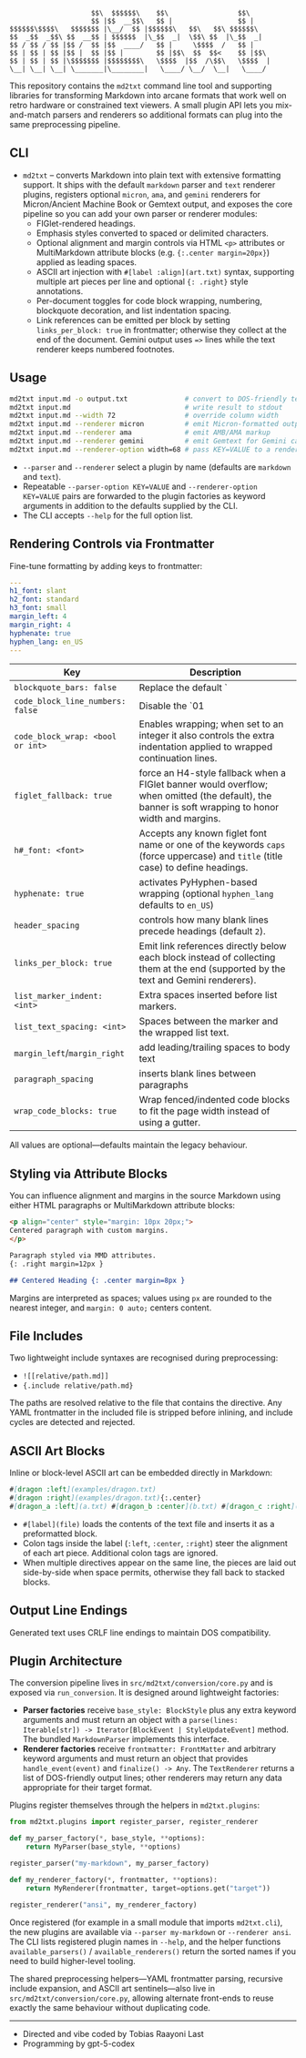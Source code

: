```
                    $$\  $$$$$$\    $$\                 $$\     
                    $$ |$$  __$$\   $$ |                $$ |    
$$$$$$\$$$$\   $$$$$$$ |\__/  $$ |$$$$$$\   $$\   $$\ $$$$$$\   
$$  _$$  _$$\ $$  __$$ | $$$$$$  |\_$$  _|  \$$\ $$  |\_$$  _|  
$$ / $$ / $$ |$$ /  $$ |$$  ____/   $$ |     \$$$$  /   $$ |    
$$ | $$ | $$ |$$ |  $$ |$$ |        $$ |$$\  $$  $$<    $$ |$$\ 
$$ | $$ | $$ |\$$$$$$$ |$$$$$$$$\   \$$$$  |$$  /\$$\   \$$$$  |
\__| \__| \__| \_______|\________|   \____/ \__/  \__|   \____/ 
```

This repository contains the `md2txt` command line tool and supporting libraries for transforming Markdown into arcane formats that work well on retro hardware or constrained text viewers. A small plugin API lets you mix-and-match parsers and renderers so additional formats can plug into the same preprocessing pipeline.

## CLI

- `md2txt` – converts Markdown into plain text with extensive formatting support. It ships with the default `markdown` parser and `text` renderer plugins, registers optional `micron`, `ama`, and `gemini` renderers for Micron/Ancient Machine Book or Gemtext output, and exposes the core pipeline so you can add your own parser or renderer modules:
  - FIGlet-rendered headings.
  - Emphasis styles converted to spaced or delimited characters.
  - Optional alignment and margin controls via HTML `<p>` attributes or MultiMarkdown attribute blocks (e.g. `{:.center margin=20px}`) applied as leading spaces.
  - ASCII art injection with `#[label :align](art.txt)` syntax, supporting multiple art pieces per line and optional `{: .right}` style annotations.
  - Per-document toggles for code block wrapping, numbering, blockquote decoration, and list indentation spacing.
  - Link references can be emitted per block by setting `links_per_block: true` in frontmatter; otherwise they collect at the end of the document. Gemini output uses `=>` lines while the text renderer keeps numbered footnotes.

## Usage

```bash
md2txt input.md -o output.txt              # convert to DOS-friendly text
md2txt input.md                            # write result to stdout
md2txt input.md --width 72                 # override column width
md2txt input.md --renderer micron          # emit Micron-formatted output
md2txt input.md --renderer ama             # emit AMB/AMA markup
md2txt input.md --renderer gemini          # emit Gemtext for Gemini capsules
md2txt input.md --renderer-option width=68 # pass KEY=VALUE to a renderer
```

 - `--parser` and `--renderer` select a plugin by name (defaults are `markdown` and `text`).
 - Repeatable `--parser-option KEY=VALUE` and `--renderer-option KEY=VALUE` pairs are forwarded to the plugin factories as keyword arguments in addition to the defaults supplied by the CLI.
 - The CLI accepts `--help` for the full option list.

## Rendering Controls via Frontmatter

Fine-tune formatting by adding keys to frontmatter:

```yaml
---
h1_font: slant
h2_font: standard
h3_font: small
margin_left: 4
margin_right: 4
hyphenate: true
hyphen_lang: en_US
---
```

| Key | Description |
| --- | --- |
| `blockquote_bars: false` | Replace the default `|` prefix with three spaces. |
| `code_block_line_numbers: false` | Disable the `01 |` gutter in wrapped or unwrapped code blocks. |
| `code_block_wrap: <bool or int>` | Enables wrapping; when set to an integer it also controls the extra indentation applied to wrapped continuation lines. |
| `figlet_fallback: true` | force an H4-style fallback when a FIGlet banner would overflow; when omitted (the default), the banner is soft wrapping to honor width and margins. |
| `h#_font: <font>` | Accepts any known figlet font name or one of the keywords `caps` (force uppercase) and `title` (title case) to define headings.
| `hyphenate: true` | activates PyHyphen-based wrapping (optional `hyphen_lang` defaults to `en_US`) |
| `header_spacing` | controls how many blank lines precede headings (default `2`). |
| `links_per_block: true` | Emit link references directly below each block instead of collecting them at the end (supported by the text and Gemini renderers). |
| `list_marker_indent: <int>` | Extra spaces inserted before list markers. |
| `list_text_spacing: <int>` | Spaces between the marker and the wrapped list text. |
| `margin_left`/`margin_right` | add leading/trailing spaces to body text |
| `paragraph_spacing` | inserts blank lines between paragraphs |
| `wrap_code_blocks: true` | Wrap fenced/indented code blocks to fit the page width instead of using a gutter. |

All values are optional—defaults maintain the legacy behaviour.


## Styling via Attribute Blocks

You can influence alignment and margins in the source Markdown using either HTML paragraphs or MultiMarkdown attribute blocks:

```markdown
<p align="center" style="margin: 10px 20px;">
Centered paragraph with custom margins.
</p>

Paragraph styled via MMD attributes.
{: .right margin=12px }

## Centered Heading {: .center margin=8px }
```

Margins are interpreted as spaces; values using `px` are rounded to the nearest integer, and `margin: 0 auto;` centers content.

## File Includes

Two lightweight include syntaxes are recognised during preprocessing:

- `![[relative/path.md]]`
- `{.include relative/path.md}`

The paths are resolved relative to the file that contains the directive. Any YAML frontmatter in the included file is stripped before inlining, and include cycles are detected and rejected.

## ASCII Art Blocks

Inline or block-level ASCII art can be embedded directly in Markdown:

```markdown
#[dragon :left](examples/dragon.txt)
#[dragon :right](examples/dragon.txt){:.center}
#[dragon_a :left](a.txt) #[dragon_b :center](b.txt) #[dragon_c :right](c.txt)
```

- `#[label](file)` loads the contents of the text file and inserts it as a preformatted block.
- Colon tags inside the label (`:left`, `:center`, `:right`) steer the alignment of each art piece. Additional colon tags are ignored.
- When multiple directives appear on the same line, the pieces are laid out side-by-side when space permits, otherwise they fall back to stacked blocks.

## Output Line Endings

Generated text uses CRLF line endings to maintain DOS compatibility.

## Plugin Architecture

The conversion pipeline lives in `src/md2txt/conversion/core.py` and is exposed via `run_conversion`. It is designed around lightweight factories:

- **Parser factories** receive `base_style: BlockStyle` plus any extra keyword arguments and must return an object with a `parse(lines: Iterable[str]) -> Iterator[BlockEvent | StyleUpdateEvent]` method. The bundled `MarkdownParser` implements this interface.
- **Renderer factories** receive `frontmatter: FrontMatter` and arbitrary keyword arguments and must return an object that provides `handle_event(event)` and `finalize() -> Any`. The `TextRenderer` returns a list of DOS-friendly output lines; other renderers may return any data appropriate for their target format.

Plugins register themselves through the helpers in `md2txt.plugins`:

```python
from md2txt.plugins import register_parser, register_renderer

def my_parser_factory(*, base_style, **options):
    return MyParser(base_style, **options)

register_parser("my-markdown", my_parser_factory)
```

```python
def my_renderer_factory(*, frontmatter, **options):
    return MyRenderer(frontmatter, target=options.get("target"))

register_renderer("ansi", my_renderer_factory)
```

Once registered (for example in a small module that imports `md2txt.cli`), the new plugins are available via `--parser my-markdown` or `--renderer ansi`. The CLI lists registered plugin names in `--help`, and the helper functions `available_parsers()` / `available_renderers()` return the sorted names if you need to build higher-level tooling.

The shared preprocessing helpers—YAML frontmatter parsing, recursive include expansion, and ASCII art sentinels—also live in `src/md2txt/conversion/core.py`, allowing alternate front-ends to reuse exactly the same behaviour without duplicating code.

---

* Directed and vibe coded by Tobias Raayoni Last
* Programming by gpt-5-codex